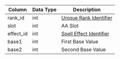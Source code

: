 | Column    | Data Type | Description                                                                                           |
| --------- | --------- | ----------------------------------------------------------------------------------------------------- |
| rank_id   | int       | [Unique Rank Identifier](aa_ranks.md)                                                                 |
| slot      | int       | AA Slot                                                                                               |
| effect_id | int       | [Spell Effect Identifier](https://app.gitbook.com/@eqemu/s/server/categories/spells/spell-effect-ids) |
| base1     | int       | First Base Value                                                                                      |
| base2     | int       | Second Base Value                                                                                     |